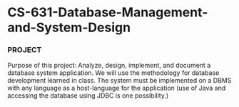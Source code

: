 # CS-631-Database-Management-and-System-Design

### PROJECT

Purpose of this project:
Analyze, design, implement, and document a database system application. We will use
the methodology for database development learned in class. The system must be
implemented on a DBMS with any language as a host-language for the application (use
of Java and accessing the database using JDBC is one possibility.) 
